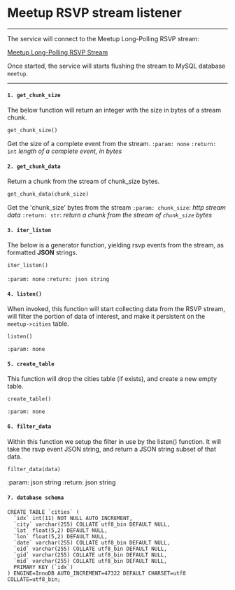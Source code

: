 # Meetup RSVP stream listener
___



The service will connect to the Meetup Long-Polling RSVP stream:

[Meetup Long-Polling RSVP Stream](http://stream.meetup.com/2/rsvps)

Once started, the service will starts flushing the stream to MySQL database `meetup`.

---
#### `1. get_chunk_size`
The below function will return an integer with the size in bytes of a stream chunk.
```python
get_chunk_size()
```
Get the size of a complete event from the stream.
`:param: none`
`:return: int` _length of a complete event, in bytes_
#### `2. get_chunk_data`
Return a chunk from the stream of chunk_size bytes.
```python
get_chunk_data(chunk_size)
```
Get the 'chunk_size' bytes from the stream
`:param: chunk_size`: _http stream data_
`:return: str`: _return a chunk from the stream of `chunk_size` bytes_

#### `3. iter_listen`
The below is a generator function, yielding rsvp events from the stream, as formatted **JSON** strings.

```python
iter_listen()
```

`:param: none`
`:return: json string`

#### `4. listen()`
When invoked, this function will start collecting data from the RSVP stream, will filter the portion of data of interest, and make it persistent on the `meetup->cities` table.
```python
listen()
```
`:param: none`

#### `5. create_table`
This function will drop the cities table (if exists), and create a new empty table.
```python
create_table()
```
`:param: none`
#### `6. filter_data`
Within this function we setup the filter in use by the listen() function. It will take the rsvp event JSON string, and return a JSON string subset of that data.
```python
filter_data(data)
```

:param: json string
:return: json string

#### `7. database schema`

```
CREATE TABLE `cities` (
  `idx` int(11) NOT NULL AUTO_INCREMENT,
  `city` varchar(255) COLLATE utf8_bin DEFAULT NULL,
  `lat` float(5,2) DEFAULT NULL,
  `lon` float(5,2) DEFAULT NULL,
  `date` varchar(255) COLLATE utf8_bin DEFAULT NULL,
  `eid` varchar(255) COLLATE utf8_bin DEFAULT NULL,
  `gid` varchar(255) COLLATE utf8_bin DEFAULT NULL,
  `mid` varchar(255) COLLATE utf8_bin DEFAULT NULL,
  PRIMARY KEY (`idx`)
) ENGINE=InnoDB AUTO_INCREMENT=47322 DEFAULT CHARSET=utf8 COLLATE=utf8_bin;
```

